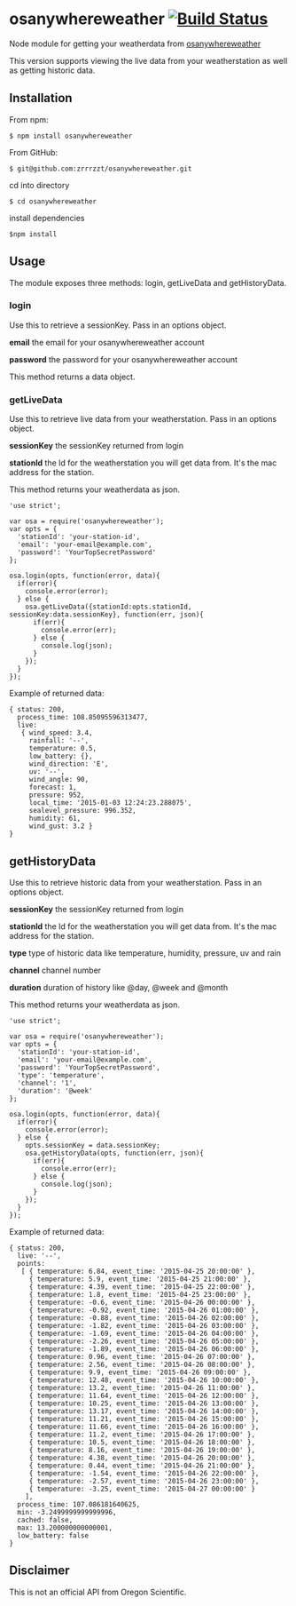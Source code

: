 # osanywhereweather [![Build Status](https://travis-ci.org/zrrrzzt/osanywhereweather.svg?branch=master)](https://travis-ci.org/zrrrzzt/osanywhereweather)

Node module for getting your weatherdata from [osanywhereweather](http://www.osanywhereweather.com/)

This version supports viewing the live data from your weatherstation as well as getting historic data.

## Installation

From npm:

```
$ npm install osanywhereweather
```

From GitHub:

```
$ git@github.com:zrrrzzt/osanywhereweather.git
```

cd into directory

```
$ cd osanywhereweather
```

install dependencies

```
$npm install
```

## Usage

The module exposes three methods: login, getLiveData and getHistoryData.

### login
Use this to retrieve a sessionKey. Pass in an options object.

**email** the email for your osanywhereweather account

**password** the password for your osanywhereweather account

This method returns a data object.

### getLiveData
Use this to retrieve live data from your weatherstation. Pass in an options object.

**sessionKey** the sessionKey returned from login

**stationId** the Id for the weatherstation you will get data from. It's the mac address for the station.

This method returns your weatherdata as json.

```
'use strict';

var osa = require('osanywhereweather');
var opts = {
  'stationId': 'your-station-id',
  'email': 'your-email@example.com',
  'password': 'YourTopSecretPassword'
};

osa.login(opts, function(error, data){
  if(error){
    console.error(error);
  } else {
    osa.getLiveData({stationId:opts.stationId, sessionKey:data.sessionKey}, function(err, json){
      if(err){
        console.error(err);
      } else {
        console.log(json);
      }
    });
  }
});
````

Example of returned data:

```
{ status: 200,
  process_time: 108.85095596313477,
  live:
   { wind_speed: 3.4,
     rainfall: '--',
     temperature: 0.5,
     low_battery: {},
     wind_direction: 'E',
     uv: '--',
     wind_angle: 90,
     forecast: 1,
     pressure: 952,
     local_time: '2015-01-03 12:24:23.288075',
     sealevel_pressure: 996.352,
     humidity: 61,
     wind_gust: 3.2 }
}
```

## getHistoryData
Use this to retrieve historic data from your weatherstation. Pass in an options object.

**sessionKey** the sessionKey returned from login

**stationId** the Id for the weatherstation you will get data from. It's the mac address for the station.

**type** type of historic data like temperature, humidity, pressure, uv and rain

**channel** channel number

**duration** duration of history like @day, @week and @month

This method returns your weatherdata as json.

```
'use strict';

var osa = require('osanywhereweather');
var opts = {
  'stationId': 'your-station-id',
  'email': 'your-email@example.com',
  'password': 'YourTopSecretPassword',
  'type': 'temperature',
  'channel': '1',
  'duration': '@week'
};

osa.login(opts, function(error, data){
  if(error){
    console.error(error);
  } else {
    opts.sessionKey = data.sessionKey;
    osa.getHistoryData(opts, function(err, json){
      if(err){
        console.error(err);
      } else {
        console.log(json);
      }
    });
  }
});
```

Example of returned data:

```
{ status: 200,
  live: '--',
  points: 
   [ { temperature: 6.84, event_time: '2015-04-25 20:00:00' },
     { temperature: 5.9, event_time: '2015-04-25 21:00:00' },
     { temperature: 4.39, event_time: '2015-04-25 22:00:00' },
     { temperature: 1.8, event_time: '2015-04-25 23:00:00' },
     { temperature: -0.6, event_time: '2015-04-26 00:00:00' },
     { temperature: -0.92, event_time: '2015-04-26 01:00:00' },
     { temperature: -0.88, event_time: '2015-04-26 02:00:00' },
     { temperature: -1.82, event_time: '2015-04-26 03:00:00' },
     { temperature: -1.69, event_time: '2015-04-26 04:00:00' },
     { temperature: -2.26, event_time: '2015-04-26 05:00:00' },
     { temperature: -1.89, event_time: '2015-04-26 06:00:00' },
     { temperature: 0.96, event_time: '2015-04-26 07:00:00' },
     { temperature: 2.56, event_time: '2015-04-26 08:00:00' },
     { temperature: 9.9, event_time: '2015-04-26 09:00:00' },
     { temperature: 12.48, event_time: '2015-04-26 10:00:00' },
     { temperature: 13.2, event_time: '2015-04-26 11:00:00' },
     { temperature: 11.64, event_time: '2015-04-26 12:00:00' },
     { temperature: 10.25, event_time: '2015-04-26 13:00:00' },
     { temperature: 13.17, event_time: '2015-04-26 14:00:00' },
     { temperature: 11.21, event_time: '2015-04-26 15:00:00' },
     { temperature: 11.66, event_time: '2015-04-26 16:00:00' },
     { temperature: 11.2, event_time: '2015-04-26 17:00:00' },
     { temperature: 10.5, event_time: '2015-04-26 18:00:00' },
     { temperature: 8.16, event_time: '2015-04-26 19:00:00' },
     { temperature: 4.38, event_time: '2015-04-26 20:00:00' },
     { temperature: 0.44, event_time: '2015-04-26 21:00:00' },
     { temperature: -1.54, event_time: '2015-04-26 22:00:00' },
     { temperature: -2.57, event_time: '2015-04-26 23:00:00' },
     { temperature: -3.25, event_time: '2015-04-27 00:00:00' } 
    ],
  process_time: 107.086181640625,
  min: -3.2499999999999996,
  cached: false,
  max: 13.200000000000001,
  low_battery: false
}
```

## Disclaimer

This is not an official API from Oregon Scientific.